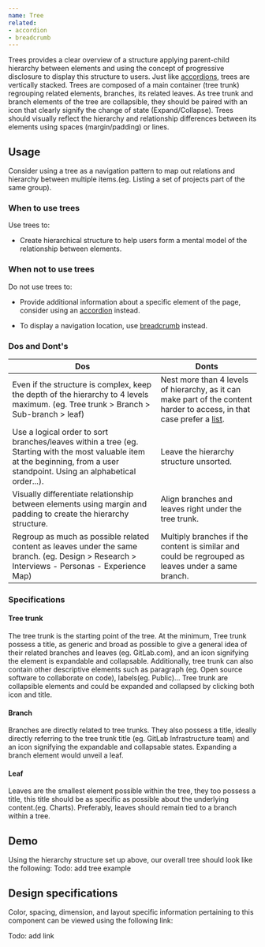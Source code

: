 ```yaml
---
name: Tree
related:
- accordion
- breadcrumb
---
```


Trees provides a clear overview of a structure applying parent-child hierarchy between elements and using the concept of progressive disclosure to display this structure to users.
Just like [accordions](/components/accordions), trees are vertically stacked. Trees are composed of a main container (tree trunk) regrouping related elements, branches, its related leaves. As tree trunk and branch elements of the tree are collapsible, they should be paired with an icon that clearly signify the change of state (Expand/Collapse). Trees should visually reflect the hierarchy and relationship differences between its elements using spaces (margin/padding) or lines.

## Usage

Consider using a tree as a navigation pattern to map out relations and hierarchy between multiple items.(eg. Listing a set of projects part of the same group).

### When to use trees

Use trees to:
- Create hierarchical structure to help users form a mental model of the relationship between elements.

### When not to use trees

Do not use trees to:
- Provide additional information about a specific element of the page, consider using an [accordion](/components/accordion) instead.
*  To display a navigation location, use [breadcrumb](/components/breadcrumb) instead.

### Dos and Dont's

| Dos | Donts |
| ------ | ------ |
| Even if the structure is complex, keep the depth of the hierarchy to 4 levels maximum. (eg. Tree trunk > Branch > Sub-branch > leaf) | Nest more than 4 levels of hierarchy, as it can make part of the content harder to access, in that case prefer a [list](https://design.gitlab.com/components/list). |
| Use a logical order to sort branches/leaves within a tree (eg. Starting with the most valuable item at the beginning, from a user standpoint. Using an alphabetical order...).| Leave the hierarchy structure unsorted. | 
| Visually differentiate relationship between elements using margin and padding to create the hierarchy structure. | Align branches and leaves right under the tree trunk.  | 
| Regroup as much as possible related content as leaves under the same branch. (eg. Design > Research > Interviews - Personas - Experience Map) |  Multiply branches if the content is similar and could be regrouped as leaves under a same branch. |

### Specifications

#### Tree trunk 

The tree trunk is the starting point of the tree. At the minimum, Tree trunk possess a title, as generic and broad as possible to give a general idea of their related branches and leaves (eg. GitLab.com), and an icon signifying the element is expandable and collapsable. Additionally, tree trunk can also contain other descriptive elements such as paragraph (eg. Open source software to collaborate on code), labels(eg. Public)... Tree trunk are collapsible elements and could be expanded and collapsed by clicking both icon and title.

#### Branch

Branches are directly related to tree trunks. They also possess a title, ideally directly referring to the tree trunk title (eg. GitLab Infrastructure team) and an icon signifying the expandable and collapsable states. Expanding a branch element would unveil a leaf.

#### Leaf

Leaves are the smallest element possible within the tree, they too possess a title, this title  should be as specific as possible about the underlying content.(eg. Charts). Preferably, leaves should remain tied to a branch within a tree.

## Demo

Using the hierarchy structure set up above, our overall tree should look like the following:
Todo: add tree example

## Design specifications

Color, spacing, dimension, and layout specific information pertaining to this component can be viewed using the following link:

Todo: add link
